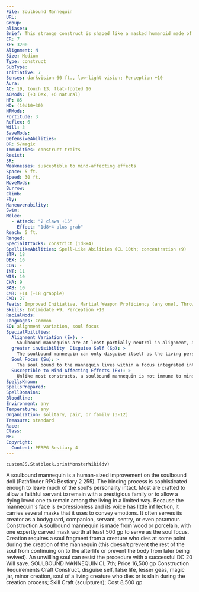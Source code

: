 ```yaml
---
File: Soulbound Mannequin
URL: 
Group: 
aliases: 
Brief: This strange construct is shaped like a masked humanoid made of wood and porcelain.
CR: 7
XP: 3200
Alignment: N
Size: Medium
Type: construct
SubType: 
Initiative: 7
Senses: darkvision 60 ft., low-light vision; Perception +10
Aura: 
AC: 19, touch 13, flat-footed 16
ACMods: (+3 Dex, +6 natural)
HP: 85
HD: (10d10+30)
HPMods: 
Fortitude: 3
Reflex: 6
Will: 3
SaveMods: 
DefensiveAbilities: 
DR: 5/magic
Immunities: construct traits
Resist: 
SR: 
Weaknesses: susceptible to mind-affecting effects
Space: 5 ft.
Speed: 30 ft.
MoveMods: 
Burrow: 
Climb: 
Fly: 
Maneuverability: 
Swim: 
Melee: 
  - Attack: "2 claws +15"
    Effect: "1d8+4 plus grab"
Reach: 5 ft.
Ranged: 
SpecialAttacks: constrict (1d8+4)
SpellLikeAbilities: Spell-Like Abilities (CL 10th; concentration +9)   At Will-detect poison, light, mage hand, open/close, prestidigitation   3/day-alarm, feather fall, hold portal   1/day-disguise self (see below), levitate, one additional ability based on alignment (see below)
STR: 18
DEX: 16
CON: -
INT: 11
WIS: 10
CHA: 9
BAB: 10
CMB: +14 (+18 grapple)
CMD: 27
Feats: Improved Initiative, Martial Weapon Proficiency (any one), Throw Anything, Toughness, Weapon Focus (claw)
Skills: Intimidate +9, Perception +10
RacialMods: 
Languages: Common
SQ: alignment variation, soul focus
SpecialAbilities:
  Alignment Variation (Ex): >
    Soulbound mannequins are at least partially neutral in alignment, although they can also be chaotic, evil, good, or lawful. They have an alignment-dependent spell-like ability usable once per day as listed below. • Chaotic Neutral: confusion (DC 13) • Lawful Neutral: fear (DC 13) • Neutral: hold monster (DC 13) • Neutral Evil: enervation • Neutral Good:
  greater invisibility  Disguise Self (Sp): >
    The soulbound mannequin can only disguise itself as the living person it used to be at approximately the age it was when its soul was used to make the mannequin (this allows it to take the appearance of another creature type).
  Soul Focus (Su): >
    The soul bound to the mannequin lives within a focus integrated into the doll or its apparel, typically a carved mask. As long as this soul focus remains intact, it can be used to animate another mannequin, at the same cost as creating a new soulbound mannequin. The new mannequin retains its personality and memories. A soul focus has hardness 8, 12 hit points, and a break DC of 20.
  Susceptible to Mind-Affecting Effects (Ex): >
    Unlike most constructs, a soulbound mannequin is not immune to mind-affecting effects.
SpellsKnown: 
SpellsPrepared: 
SpellDomains: 
Bloodline: 
Environment: any
Temperature: any
Organization: solitary, pair, or family (3-12)
Treasure: standard
Race: 
Class: 
MR: 
Copyright:
  Content: PFRPG Bestiary 4
---
```

```dataviewjs
customJS.Statblock.printMonsterWiki(dv)
```
A soulbound mannequin is a human-sized improvement on the soulbound doll (Pathfinder RPG Bestiary 2 255). The binding process is sophisticated enough to leave much of the soul's personality intact. Most are crafted to allow a faithful servant to remain with a prestigious family or to allow a dying loved one to remain among the living in a limited way. Because the mannequin's face is expressionless and its voice has little inf lection, it carries several masks that it uses to convey emotions. It often serves its creator as a bodyguard, companion, servant, sentry, or even paramour.  Construction  A soulbound mannequin is made from wood or porcelain, with one expertly carved mask worth at least 500 gp to serve as the soul focus. Creation requires a soul fragment from a creature who dies at some point during the creation of the mannequin (this doesn't prevent the rest of the soul from continuing on to the afterlife or prevent the body from later being revived). An unwilling soul can resist the procedure with a successful DC 20 Will save.  SOULBOUND MANNEQUIN  CL 7th; Price 16,500 gp  Construction  Requirements Craft Construct, disguise self, false life, lesser geas, magic jar, minor creation, soul of a living creature who dies or is slain during the creation process; Skill Craft (sculptures); Cost 8,500 gp
